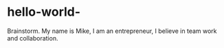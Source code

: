 # hello-world-
Brainstorm.
My name is Mike, I am an entrepreneur, I believe in team work and collaboration.
